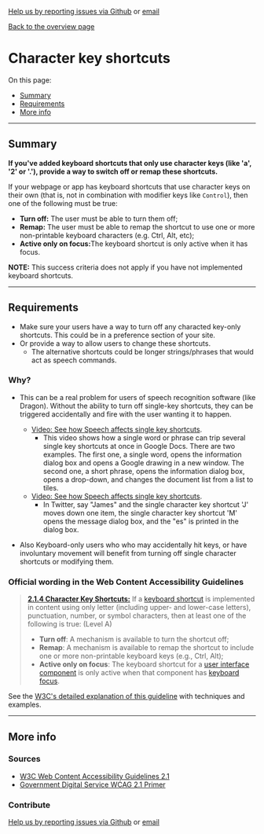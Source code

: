 [Help us by reporting issues via Github](https://github.com/theappbusiness/accessibility-guidelines) or [email](mailto:jeanfrancois@theappbusiness.com)

[Back to the overview page](./../README.md)

# Character key shortcuts

On this page:
* [Summary](#summary)
* [Requirements](#requirements)
* [More info](#more-info)

---

## Summary

**If you've added keyboard shortcuts that only use character keys (like 'a', '2' or '.'), provide a way to switch off or remap these shortcuts.**

If your webpage or app has keyboard shortcuts that use character keys on their own (that is, not in combination with modifier keys like `Control`), then one of the following must be true:
* <strong>Turn off:</strong> The user must be able to turn them off;
* <strong>Remap:</strong> The user must be able to remap the shortcut to use one or more non-printable keyboard characters (e.g. Ctrl, Alt, etc);
* <strong>Active only on focus:</strong>The keyboard shortcut is only active when it has focus.

<strong>NOTE:</strong> This success criteria does not apply if you have not implemented keyboard shortcuts.

---

## Requirements

* Make sure your users have a way to turn off any characted key-only shortcuts. This could be in a preference section of your site.
* Or provide a way to allow users to change these shortcuts.  
  * The alternative shortcuts could be longer strings/phrases that would act as speech commands. 

### Why?

* This can be a real problem for users of speech recognition software (like Dragon). Without the ability to turn off single-key shortcuts, they can be triggered accidentally and fire with the user wanting it to happen.

  * [Video: See how Speech affects single key shortcuts](https://www.youtube.com/watch?v=xzSyIA4OWYE).
    * This video shows how a single word or phrase can trip several single key shortcuts at once in Google Docs. There are two examples. The first one, a single word, opens the information dialog box and opens a Google drawing in a new window. The second one, a short phrase, opens the information dialog box, opens a drop-down, and changes the document list from a list to tiles.
  * [Video: See how Speech affects single key shortcuts](https://www.youtube.com/watch?v=OPjfpDU9S08).
    * In Twitter, say "James" and the single character key shortcut 'J' moves down one item, the single character key shortcut 'M' opens the message dialog box, and the "es" is printed in the dialog box.

* Also Keyboard-only users who who may accidentally hit keys, or have involuntary movement will benefit from turning off single character shortcuts or modifying them.

### Official wording in the Web Content Accessibility Guidelines

> [**2.1.4 Character Key Shortcuts:**](https://www.w3.org/WAI/WCAG21/Understanding/character-key-shortcuts.html) If a [keyboard shortcut](https://www.w3.org/WAI/WCAG21/Understanding/character-key-shortcuts.html#dfn-keyboard-shortcut) is implemented in content using only letter (including upper- and lower-case letters), punctuation, number, or symbol characters, then at least one of the following is true: (Level A)
>
> * **Turn off**: A mechanism is available to turn the shortcut off;
> * **Remap**: A mechanism is available to remap the shortcut to include one or more non-printable keyboard keys (e.g., Ctrl, Alt);
> * **Active only on focus**: The keyboard shortcut for a [user interface component](https://www.w3.org/WAI/WCAG21/Understanding/character-key-shortcuts.html#dfn-user-interface-component) is only active when that component has [keyboard focus](./definitions.md#keyboard-focus).

See the [W3C's detailed explanation of this guideline](https://www.w3.org/WAI/WCAG21/Understanding/character-key-shortcuts.html) with techniques and examples.

---

## More info

### Sources

* [W3C Web Content Accessibility Guidelines 2.1](https://www.w3.org/TR/WCAG21/)
* [Government Digital Service WCAG 2.1 Primer](https://alphagov.github.io/wcag-primer/)

### Contribute

[Help us by reporting issues via Github](https://github.com/theappbusiness/accessibility-guidelines) or [email](mailto:jeanfrancois@theappbusiness.com)